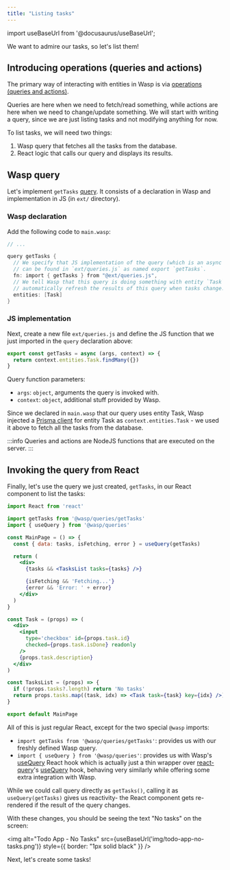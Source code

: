 ```yaml
---
title: "Listing tasks"
---
```


import useBaseUrl from '@docusaurus/useBaseUrl';

We want to admire our tasks, so let's list them!

## Introducing operations (queries and actions)

The primary way of interacting with entities in Wasp is via [operations (queries and actions)](language/features.md#queries-and-actions-aka-operations).

Queries are here when we need to fetch/read something, while actions are here when we need to change/update something.
We will start with writing a query, since we are just listing tasks and not modifying anything for now.

To list tasks, we will need two things:
1. Wasp query that fetches all the tasks from the database.
2. React logic that calls our query and displays its results.

## Wasp query

Let's implement `getTasks` [query](language/features.md#query).
It consists of a declaration in Wasp and implementation in JS (in `ext/` directory).

### Wasp declaration
Add the following code to `main.wasp`:
```c title="main.wasp"
// ...

query getTasks {
  // We specify that JS implementation of the query (which is an async JS function)
  // can be found in `ext/queries.js` as named export `getTasks`.
  fn: import { getTasks } from "@ext/queries.js",
  // We tell Wasp that this query is doing something with entity `Task`. With that, Wasp will
  // automatically refresh the results of this query when tasks change.
  entities: [Task]
}
```

### JS implementation
Next, create a new file `ext/queries.js` and define the JS function that we just imported in the `query` declaration above:

```js title="ext/queries.js"
export const getTasks = async (args, context) => {
  return context.entities.Task.findMany({})
}
```

Query function parameters:
- `args`: `object`, arguments the query is invoked with.
- `context`: `object`, additional stuff provided by Wasp.


Since we declared in `main.wasp` that our query uses entity Task, Wasp injected a [Prisma client](https://www.prisma.io/docs/reference/tools-and-interfaces/prisma-client/crud) for entity Task as `context.entities.Task` - we used it above to fetch all the tasks from the database.

:::info
Queries and actions are NodeJS functions that are executed on the server.
:::

## Invoking the query from React

Finally, let's use the query we just created, `getTasks`, in our React component to list the tasks:

```jsx {3-4,7-16,19-32} title="ext/MainPage.js"
import React from 'react'

import getTasks from '@wasp/queries/getTasks'
import { useQuery } from '@wasp/queries'

const MainPage = () => {
  const { data: tasks, isFetching, error } = useQuery(getTasks)

  return (
    <div>
      {tasks && <TasksList tasks={tasks} />}

      {isFetching && 'Fetching...'}
      {error && 'Error: ' + error}
    </div>
  )
}

const Task = (props) => (
  <div>
    <input
      type='checkbox' id={props.task.id}
      checked={props.task.isDone} readonly
    />
    {props.task.description}
  </div>
)

const TasksList = (props) => {
  if (!props.tasks?.length) return 'No tasks'
  return props.tasks.map((task, idx) => <Task task={task} key={idx} />)
}

export default MainPage
```

All of this is just regular React, except for the two special `@wasp` imports:
 - `import getTasks from '@wasp/queries/getTasks'`: provides us with our freshly defined Wasp query.
 - `import { useQuery } from '@wasp/queries'`: provides us with Wasp's [useQuery](language/features.md#usequery) React hook which is actually just a thin wrapper over [react-query](https://github.com/tannerlinsley/react-query)'s [useQuery](https://react-query.tanstack.com/docs/guides/queries) hook, behaving very similarly while offering some extra integration with Wasp.

While we could call query directly as `getTasks()`, calling it as `useQuery(getTasks)` gives us reactivity- the React component gets re-rendered if the result of the query changes.

With these changes, you should be seeing the text "No tasks" on the screen:

<img alt="Todo App - No Tasks"
     src={useBaseUrl('img/todo-app-no-tasks.png')}
     style={{ border: "1px solid black" }}
/>

Next, let's create some tasks!
